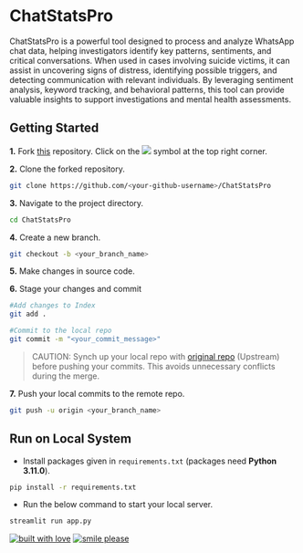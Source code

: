 # ChatStatsPro

ChatStatsPro is a powerful tool designed to process and analyze WhatsApp chat data, helping investigators identify key patterns, sentiments, and critical conversations. When used in cases involving suicide victims, it can assist in uncovering signs of distress, identifying possible triggers, and detecting communication with relevant individuals. By leveraging sentiment analysis, keyword tracking, and behavioral patterns, this tool can provide valuable insights to support investigations and mental health assessments.




## Getting Started


**1.** Fork [this](https://github.com/HeisenbergS10/ChatStatsPro/) repository.
Click on the <a href="https://github.com/HeisenbergS10/ChatStatsPro"><img src="https://img.icons8.com/ios/24/000000/code-fork.png"></a> symbol at the top right corner.

**2.** Clone the forked repository.

```bash
git clone https://github.com/<your-github-username>/ChatStatsPro
```

**3.** Navigate to the project directory.

```bash
cd ChatStatsPro
```

**4.** Create a new branch.

```bash
git checkout -b <your_branch_name>
```

**5.** Make changes in source code.

**6.** Stage your changes and commit

```bash
#Add changes to Index
git add .

#Commit to the local repo
git commit -m "<your_commit_message>"
```

>CAUTION: Synch up your local repo with [original repo](https://github.com/HeisenbergS10/ChatStatsPro) (Upstream) before pushing your commits.
>This avoids unnecessary conflicts during the merge.

**7.** Push your local commits to the remote repo.

```bash
git push -u origin <your_branch_name>
```

## Run on Local System


- Install packages given in `requirements.txt` (packages need **Python 3.11.0**).

```bash
pip install -r requirements.txt
```

- Run the below command to start your local server.

```bash
streamlit run app.py
```

[![built with love](https://forthebadge.com/images/badges/built-with-love.svg)](https://www.linkedin.com/in/sarthak-mohite-95a7b2256/) [![smile please](https://forthebadge.com/images/badges/makes-people-smile.svg)](https://github.com/HeisenbergS10)


